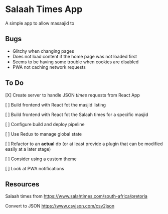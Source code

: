 # Salaah Times App

A simple app to allow masaajid to 

## Bugs

- Glitchy when changing pages
- Does not load content if the home page was not loaded first
- Seems to be having some trouble when cookies are disabled
- PWA not caching network requests

## To Do

[X] Create server to handle JSON *times* requests from React App

[ ] Build frontend with React fot the masjid listing

[ ] Build frontend with React fot the Salaah times for a specific masjid

[ ] Configure build and deploy pipeline

[ ] Use Redux to manage global state

[ ] Refactor to an **actual** db (or at least provide a plugin that can be modified easily at a later stage)

[ ] Consider using a custom theme

[ ] Look at PWA notifications

## Resources

Salaah times from
https://www.salahtimes.com/south-africa/pretoria

Convert to JSON
https://www.csvjson.com/csv2json